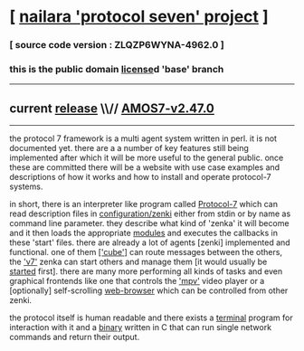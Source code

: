 
# [ [nailara 'protocol seven' project](http://nailara.network/) ]

### [ source code version : ZLQZP6WYNA-4962.0 ]

### this is the public domain [license](read-me/license)d 'base' branch
---
## current [release](https://github.com/nailara-technologies/protocol-7/releases) \\\\// [AMOS7-v2.47.0](https://github.com/nailara-technologies/protocol-7/releases/tag/AMOS7-v2.47.0)
---

the protocol 7 framework is a multi agent system written in perl. it is not
documented yet. there are a a number of key features still being implemented
after which it will be more useful to the general public. once these are
committed there will be a website with use case examples and descriptions
of how it works and how to install and operate protocol-7 systems.


in short, there is an interpreter like program called
[Protocol-7](bin/Protocol-7) which can read description files in
[configuration/zenki](configuration/zenki) either from stdin or by name
as command line parameter. they describe what kind of 'zenka' it will become
and it then loads the appropriate [modules](modules) and executes the
callbacks in these 'start' files. there are already a lot of agents [zenki]
implemented and functional. one of them
[['cube']](configuration/zenki/cube/start) can route messages between the
others, the ['v7'](configuration/zenki/v7/start) zenka can start others
and manage them [it would usually be
[started](data/lib-path/systemd/system/Protocol-7.service) first].
there are many more performing all kinds of tasks and even graphical frontends
like one that controls the ['mpv'](configuration/zenki/mpv/start) video player
or a [optionally] self-scrolling
[web-browser](configuration/zenki/web-browser/start) which can be controlled
from other zenki.

the protocol itself is human readable and there exists a
[terminal](bin/nshell) program for interaction with it and a
[binary](bin/c_src/p7c.c) written in C that can run single network commands
and return their output.



<!--

#,,..,.,.,...,,..,..,,,,,,,,,,.,,,,..,..,,...,..,,...,...,...,.,,,...,..,,,,.,
#R7K7W4GPJKLS6PCRP4G2QMITTSQ5MDSH4RO347NLFT27VGQ32TG66DXSKQIWT556XIZK57AWT5ZG4
#\\\|QGA35E62O65IM5UW4LX3G5RLSFCWSMQF53NY46JYRD3TMCKTGEJ \ / AMOS7 \ YOURUM ::
#\[7]FLWEXXSRDOGFD5QI2HBB7ABQMIDTDVI6UAAJZALMMZ6OKFMTAKCQ 7  DATA SIGNATURE ::
#:::::::::::::::::::::::::::::::::::::::::::::::::::::::::::::::::::::::::::::
